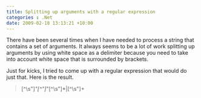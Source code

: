 ```yaml
---
title: Splitting up arguments with a regular expression
categories : .Net
date: 2009-02-18 13:13:21 +10:00
---
```


There have been several times when I have needed to process a string that contains a set of arguments. It always seems to be a lot of work splitting up arguments by using white space as a delimiter because you need to take into account white space that is surrounded by brackets. 

Just for kicks, I tried to come up with a regular expression that would do just that. Here is the result.

> [^\s&quot;]*&quot;[^&quot;]*&quot;[^\s&quot;]*|[^\s&quot;]+


